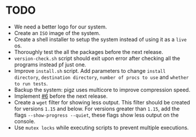 # TODO

- We need a better logo for our system.
- Create an `ISO` image of the system.
- Create a shell installer to setup the system instead of using it as a `live` os.
- Thoroughly test the all the packages before the next release.
- `version-check.sh` script should exit upon error after checking all the programs instead pf just one.
- Improve `install.sh` script. Add parameters to change `install directory`, `destination directory`,
`number of procs to use` and `whether to run tests`.
- Backup the system: pigz uses multicore to improve compression speed.
- Implement [#6](https://github.com/PandaLinux/base-64/issues/6) before the next release.
- Create a `wget` filter for showing less output. This filter should be created for versions `1.15` and below. 
For versions greater than `1.15`, add the flags `--show-progress --quiet`, these flags show less output on the
console.
- Use `mutex locks` while executing scripts to prevent multiple executions.
